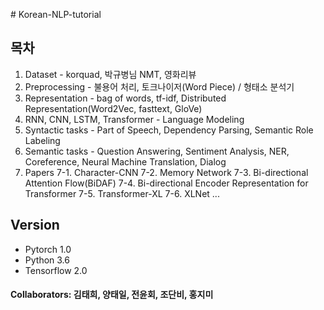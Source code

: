 ﻿﻿# Korean-NLP-tutorial

## 목차
1. Dataset - korquad, 박규병님 NMT, 영화리뷰
2. Preprocessing - 불용어 처리, 토크나이저(Word Piece) / 형태소 분석기
3. Representation - bag of words, tf-idf, Distributed Representation(Word2Vec, fasttext, GloVe)
4. RNN, CNN, LSTM, Transformer - Language Modeling
5. Syntactic tasks - Part of Speech, Dependency Parsing, Semantic Role Labeling
6. Semantic tasks - Question Answering, Sentiment Analysis, NER, Coreference, Neural Machine Translation, Dialog
7. Papers
7-1. Character-CNN
7-2. Memory Network
7-3. Bi-directional Attention Flow(BiDAF)
7-4. Bi-directional Encoder Representation for Transformer
7-5. Transformer-XL
7-6. XLNet
...

## Version
- Pytorch 1.0
- Python 3.6
- Tensorflow 2.0

#### Collaborators: 김태희, 양태일, 전윤회, 조단비, 홍지미
